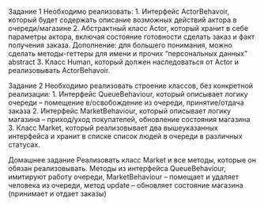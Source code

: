 Задание 1
Необходимо реализовать:
    1. Интерфейс ActorBehavoir,
    который будет содержать
    описание возможных
    действий актора в
    очереди/магазине
    2. Абстрактный класс Actor,
    который хранит в себе
    параметры актора, включая
    состояние готовности сделать
    заказ и факт получения
    заказа. Дополнение: для большего понимания, можно сделать методы-геттеры для имени и прочих
    “персональных данных” abstract
    3. Класс Human, который должен наследоваться от Actor и реализовывать ActorBehavoir.

Задание 2
Необходимо реализовать строение классов, без
    конкретной реализации:
    1. Интерфейс QueueBehaviour, который описывает
    логику очереди – помещение в/освобождение из
    очереди, принятие/отдача заказа
    2. Интерфейс MarketBehaviour, который описывает
    логику магазина – приход/уход покупателей,
    обновление состояния магазина
    3. Класс Market, который реализовывает два
    вышеуказанных интерфейса и хранит в списке
    список людей в очереди в различных статусах.

Домашнее задание
    Реализовать класс Market и
    все методы, которые он
    обязан реализовывать.
    Методы из интерфейса
    QueueBehaviour, имитируют
    работу очереди,
    MarketBehaviour – помещает и
    удаляет человека из очереди,
    метод update – обновляет
    состояние магазина
    (принимает и отдает заказы)